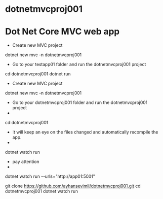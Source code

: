 # dotnetmvcproj001
# Dot Net Core MVC web app

* Create new MVC project

dotnet new mvc -n dotnetmvcproj001

* Go to your testapp01 folder and run the dotnetmvcproj001 project

cd dotnetmvcproj001
dotnet run

* Create new MVC project

dotnet new mvc -n dotnetmvcproj001
* Go to your dotnetmvcproj001 folder and run the dotnetmvcproj001 project
* 
cd dotnetmvcproj001
* It will keep an eye on the files changed and automatically recompile the app.
* 
dotnet watch run

* pay attention
* 
dotnet watch run --urls="http://app01:5001"


git clone https://github.com/ayhansevimli/dotnetmvcproj001.git
cd dotnetmvcproj001
dotnet watch run

